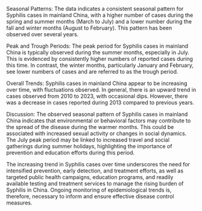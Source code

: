 Seasonal Patterns: 
The data indicates a consistent seasonal pattern for Syphilis cases in mainland China, with a higher number of cases during the spring and summer months (March to July) and a lower number during the fall and winter months (August to February). This pattern has been observed over several years.

Peak and Trough Periods: 
The peak period for Syphilis cases in mainland China is typically observed during the summer months, especially in July. This is evidenced by consistently higher numbers of reported cases during this time. In contrast, the winter months, particularly January and February, see lower numbers of cases and are referred to as the trough period.

Overall Trends:
Syphilis cases in mainland China appear to be increasing over time, with fluctuations observed. In general, there is an upward trend in cases observed from 2010 to 2023, with occasional dips. However, there was a decrease in cases reported during 2013 compared to previous years.

Discussion: 
The observed seasonal pattern of Syphilis cases in mainland China indicates that environmental or behavioral factors may contribute to the spread of the disease during the warmer months. This could be associated with increased sexual activity or changes in social dynamics. The July peak period may be linked to increased travel and social gatherings during summer holidays, highlighting the importance of prevention and education efforts during this period.

The increasing trend in Syphilis cases over time underscores the need for intensified prevention, early detection, and treatment efforts, as well as targeted public health campaigns, education programs, and readily available testing and treatment services to manage the rising burden of Syphilis in China. Ongoing monitoring of epidemiological trends is, therefore, necessary to inform and ensure effective disease control measures.